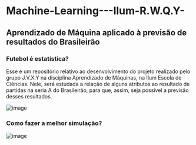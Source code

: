 # Machine-Learning---Ilum-R.W.Q.Y-

## Aprendizado de Máquina aplicado à previsão de resultados do Brasileirão

### Futebol é estatística?

Esse é um repositório relativo ao desenvolvimento do projeto realizado pelo grupo J.V.X.Y na disciplina Aprendizado de Máquinas, na Ilum Escola de Ciências. Nele, será estudada a relação de alguns atributos ao resultado de partidas na seria A do Brasileirão, para que, assim, seja possível a previsão desses resultados.

![image](https://user-images.githubusercontent.com/107067724/184998620-beb7c37b-20d5-4ec9-843a-a624387f682e.png)

### Como fazer a melhor simulação?

![image](https://user-images.githubusercontent.com/107067724/185000116-43dd76e4-e1d0-448b-be63-95d0954a14f5.png)
